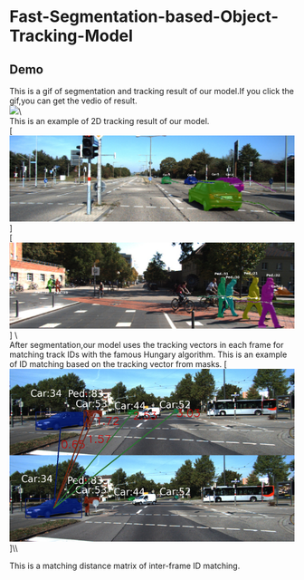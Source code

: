 # Fast-Segmentation-based-Object-Tracking-Model

Demo
------
This is a gif of segmentation and tracking result of our model.If you click the gif,you can get the vedio of result.\
[![](https://github.com/XYunaaa/Fast-Segmentation-based-Object-Tracking-Model/blob/master/samples/result.gif)](http://baidu.com)\\\
This is an example of 2D tracking result of our model.\
[![](https://github.com/XYunaaa/Fast-Segmentation-based-Object-Tracking-Model/blob/master/samples/tracklets/tracklets_0006.png)] \
[![](https://github.com/XYunaaa/Fast-Segmentation-based-Object-Tracking-Model/blob/master/samples/tracklets/tracklets_0016.png)] \\\
After segmentation,our model uses the tracking vectors in each frame for matching track IDs with the famous
Hungary algorithm. This is an example of ID matching based on the tracking vector from masks. 
[![](https://github.com/XYunaaa/Fast-Segmentation-based-Object-Tracking-Model/blob/master/samples/tracking%20vector/sample1.png)]\\\

This is a matching distance matrix of inter-frame ID matching.
